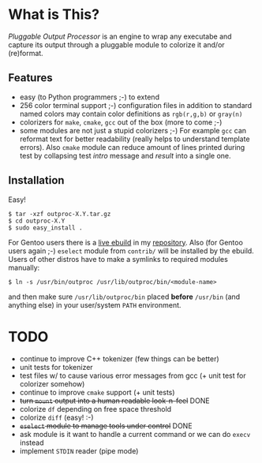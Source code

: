 What is This?
=============

_Pluggable Output Processor_ is an engine to wrap any executabe and capture its output through
a pluggable module to colorize it and/or (re)format.


Features
--------

* easy (to Python programmers ;-) to extend
* 256 color terminal support ;-) configuration files in addition to standard named colors
  may contain color definitions as `rgb(r,g,b)` or `gray(n)`
* colorizers for `make`, `cmake`, `gcc` out of the box (more to come ;-)
* some modules are not just a stupid colorizers ;-) For example `gcc` can reformat text for
  better readability (really helps to understand template errors). Also `cmake` module can reduce
  amount of lines printed during test by collapsing test _intro_ message and _result_ into a single one.


Installation
------------

Easy!

    $ tar -xzf outproc-X.Y.tar.gz
    $ cd outproc-X.Y
    $ sudo easy_install .

For Gentoo users there is a [live ebuild](https://github.com/zaufi/zaufi-overlay/blob/master/dev-util/pluggable-output-processor/pluggable-output-processor-scm.ebuild)
in my [repository](https://github.com/zaufi/zaufi-overlay/). Also (for Gentoo users again ;-)
`eselect` module from `contrib/` will be installed by the ebuild. Users of other distros have to
make a symlinks to required modules manually:

    $ ln -s /usr/bin/outproc /usr/lib/outproc/bin/<module-name>

and then make sure `/usr/lib/outproc/bin` placed __before__ `/usr/bin` (and anything else) in your 
user/system `PATH` environment.


TODO
====

* continue to improve C++ tokenizer (few things can be better)
* unit tests for tokenizer
* test files w/ to cause various error messages from gcc (+ unit test for colorizer somehow)
* continue to improve `cmake` support (+ unit tests)
* <del>turn `mount` output into a human readable look-n-feel</del> DONE
* colorize `df` depending on free space threshold
* colorize `diff` (easy! :-)
* <del>`eselect` module to manage tools under control</del> DONE
* ask module is it want to handle a current command or we can do `execv` instead
* implement `STDIN` reader (pipe mode)
